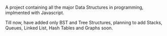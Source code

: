 A project containing all the major Data Structures in programming, implmented with Javascript.

Till now, have added only BST and Tree Structures, planning to add Stacks, Queues, Linked List, Hash Tables and Graphs soon.